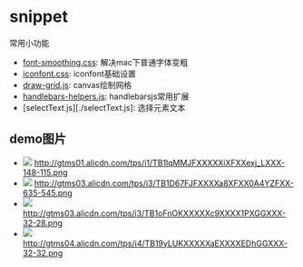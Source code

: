 # snippet
常用小功能


- [font-smoothing.css](./font-smoothing.css): 解决mac下普通字体变粗
- [iconfont.css](./iconfont.css): iconfont基础设置
- [draw-grid.js](./draw-grid.js): canvas绘制网格
- [handlebars-helpers.js][1]: handlebarsjs常用扩展
- [selectText.js][./selectText.js]: 选择元素文本


## demo图片

- ![][2] http://gtms01.alicdn.com/tps/i1/TB1lqMMJFXXXXXiXFXXexj_LXXX-148-115.png
- ![][3] http://gtms03.alicdn.com/tps/i3/TB1D67FJFXXXXa8XFXX0A4YZFXX-635-545.png
- ![][4] http://gtms03.alicdn.com/tps/i3/TB1oFnOKXXXXXc9XXXX1PXGGXXX-32-28.png
- ![][5] http://gtms04.alicdn.com/tps/i4/TB19yLUKXXXXXaEXXXXEDhGGXXX-32-32.png

[5]: http://gtms04.alicdn.com/tps/i4/TB19yLUKXXXXXaEXXXXEDhGGXXX-32-32.png
[4]: http://gtms03.alicdn.com/tps/i3/TB1oFnOKXXXXXc9XXXX1PXGGXXX-32-28.png
[3]: http://gtms03.alicdn.com/tps/i3/TB1D67FJFXXXXa8XFXX0A4YZFXX-635-545.png
[2]: http://gtms01.alicdn.com/tps/i1/TB1lqMMJFXXXXXiXFXXexj_LXXX-148-115.png
[1]: https://github.com/quanxi613/handlebars-helper
